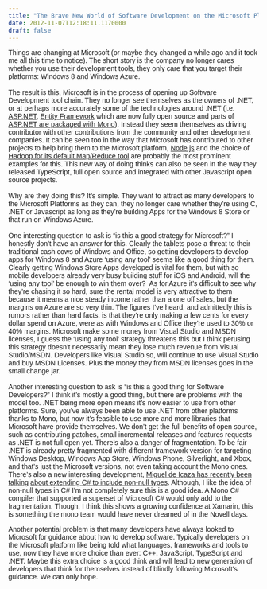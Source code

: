 ```yaml
---
title: "The Brave New World of Software Development on the Microsoft Platforms"
date: 2012-11-07T12:18:11.1170000
draft: false
---
```


<p><font face="Arial">Things are changing at Microsoft (or maybe they changed a while ago and it took me all this time to notice). The short story is the company no longer cares whether you use their development tools, they only care that you target their platforms: Windows 8 and Windows Azure.<br />
 <br />
The result is this, Microsoft is in the process of opening up Software Development tool chain. They no longer see themselves as the owners of .NET, or at perhaps more accurately some of the technologies around .NET (i.e. <a href="http://weblogs.asp.net/scottgu/archive/2012/03/27/asp-net-mvc-web-api-razor-and-open-source.aspx">ASP.NET</a>, <a href="http://weblogs.asp.net/scottgu/archive/2012/07/19/entity-framework-and-open-source.aspx">Entity Framework</a> which are now fully open source and parts of <a href="http://www.mono-project.com/Release_Notes_Mono_3.0">ASP.NET are packaged with Mono</a>). Instead they seem themselves as driving contributor with other contributions from the community and other development companies. It can be seen too in the way that Microsoft has contributed to other projects to help bring them to the Microsoft platform, <a href="http://www.zdnet.com/blog/microsoft/microsoft-to-work-with-joyent-to-port-node-js-to-windows-azure/9802">Node.js</a> and the choice of <a href="http://msdn.microsoft.com/en-us/magazine/jj190805.aspx">Hadoop for its default Map/Reduce tool</a> are probably the most prominent examples for this. This new way of doing thinks can also be seen in the way they released TypeScript, full open source and integrated with other Javascript open source projects.<br />
 <br />
Why are they doing this? It’s simple. They want to attract as many developers to the Microsoft Platforms as they can, they no longer care whether they’re using C, .NET or Javascript as long as they’re building Apps for the Windows 8 Store or that run on Windows Azure. <br />
 <br />
One interesting question to ask is “is this a good strategy for Microsoft?” I honestly don’t have an answer for this. Clearly the tablets pose a threat to their traditional cash cows of Windows and Office, so getting developers to develop apps for Windows 8 and Azure ‘using any tool’ seems like a good thing for them. Clearly getting Windows Store Apps developed is vital for them, but with so mobile developers already very busy building stuff for iOS and Android, will the ‘using any tool’ be enough to win them over?  As for Azure it’s difficult to see why they’re chasing it so hard, sure the rental model is very attractive to them because it means a nice steady income rather than a one off sales, but the margins on Azure are so very thin. The figures I’ve heard, and admittedly this is rumors rather than hard facts, is that they’re only making a few cents for every dollar spend on Azure, were as with Windows and Office they’re used to 30% or 40% margins. Microsoft make some money from Visual Studio and MSDN licenses, I guess the ‘using any tool’ strategy threatens this but I think perusing this strategy doesn’t necessarily mean they lose much revenue from Visual Studio/MSDN. Developers like Visual Studio so, will continue to use Visual Studio and buy MSDN Licenses. Plus the money they from MSDN licenses goes in the small change jar.<br />
 <br />
Another interesting question to ask is “is this a good thing for Software Developers?” I think it’s mostly a good thing, but there are problems with the model too. .NET being more open means it’s now easier to use from other platforms. Sure, you’ve always been able to use .NET from other platforms thanks to Mono, but now it’s feasible to use more and more libraries that Microsoft have provide themselves. We don’t get the full benefits of open source, such as contributing patches, small incremental releases and features requests as .NET is not full open yet. There’s also a danger of fragmentation. To be fair .NET is already pretty fragmented with different framework version for targeting Windows Desktop, Windows App Store, Windows Phone, Silverlight, and Xbox, and that’s just the Microsoft versions, not even taking account the Mono ones. There’s also a new interesting development, <a href="https://twitter.com/migueldeicaza/status/264019826849222656">Miguel de Icaza has recently been talking</a> <a href="https://twitter.com/migueldeicaza/status/264060290390450176">about extending C# to include non-null types</a>. Although, I like the idea of non-null types in C# I’m not completely sure this is a good idea. A Mono C# compiler that supported a superset of Microsoft C# would only add to the fragmentation. Though, I think this shows a growing confidence at Xamarin, this is something the mono team would have never dreamed of in the Novell days.</font></p>
<p><font face="Arial">Another potential problem is that many developers have always looked to Microsoft for guidance about how to develop software. Typically developers on the Microsoft platform like being told what languages, frameworks and tools to use, now they have more choice than ever: C++, JavaScript, TypeScript and .NET. Maybe this extra choice is a good think and will lead to new generation of developers that think for themselves instead of blindly following Microsoft’s guidance. We can only hope. <br />
</font></p>
